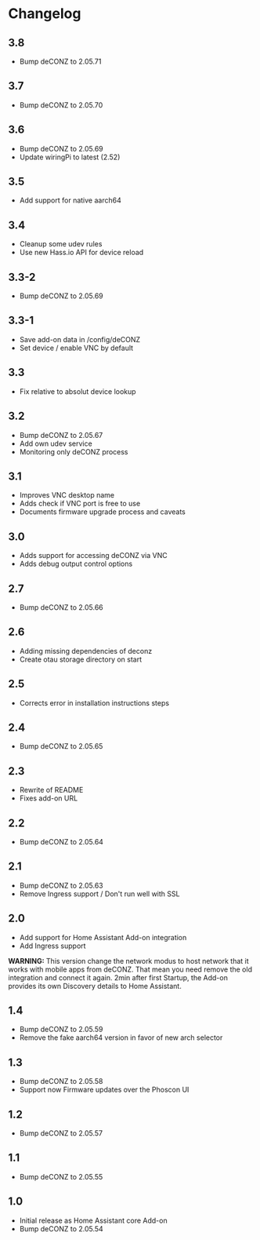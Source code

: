 # Changelog

## 3.8

- Bump deCONZ to 2.05.71

## 3.7

- Bump deCONZ to 2.05.70

## 3.6

- Bump deCONZ to 2.05.69
- Update wiringPi to latest (2.52)

## 3.5

- Add support for native aarch64

## 3.4

- Cleanup some udev rules
- Use new Hass.io API for device reload

## 3.3-2

- Bump deCONZ to 2.05.69

## 3.3-1

- Save add-on data in /config/deCONZ
- Set device / enable VNC by default

## 3.3

- Fix relative to absolut device lookup

## 3.2

- Bump deCONZ to 2.05.67
- Add own udev service
- Monitoring only deCONZ process

## 3.1

- Improves VNC desktop name
- Adds check if VNC port is free to use
- Documents firmware upgrade process and caveats

## 3.0

- Adds support for accessing deCONZ via VNC
- Adds debug output control options

## 2.7

- Bump deCONZ to 2.05.66

## 2.6

- Adding missing dependencies of deconz
- Create otau storage directory on start

## 2.5

- Corrects error in installation instructions steps

## 2.4

- Bump deCONZ to 2.05.65

## 2.3

- Rewrite of README
- Fixes add-on URL

## 2.2

- Bump deCONZ to 2.05.64

## 2.1

- Bump deCONZ to 2.05.63
- Remove Ingress support / Don't run well with SSL

## 2.0

- Add support for Home Assistant Add-on integration
- Add Ingress support

**WARNING:** This version change the network modus to host network that it works with mobile apps from deCONZ. That mean you need remove the old integration and connect it again. 2min after first Startup, the Add-on provides its own Discovery details to Home Assistant.

## 1.4

- Bump deCONZ to 2.05.59
- Remove the fake aarch64 version in favor of new arch selector

## 1.3

- Bump deCONZ to 2.05.58
- Support now Firmware updates over the Phoscon UI

## 1.2

- Bump deCONZ to 2.05.57

## 1.1

- Bump deCONZ to 2.05.55

## 1.0

- Initial release as Home Assistant core Add-on
- Bump deCONZ to 2.05.54
